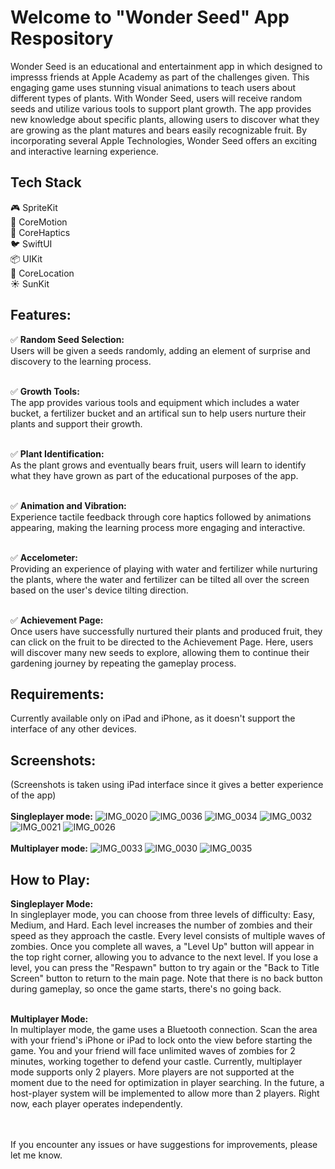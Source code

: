 # Welcome to "Wonder Seed" App Respository

Wonder Seed is an educational and entertainment app in which designed to impresss friends at Apple Academy as part of the challenges given. This engaging game uses stunning visual animations to teach users about different types of plants. With Wonder Seed, users will receive random seeds and utilize various tools to support plant growth. The app provides new knowledge about specific plants, allowing users to discover what they are growing as the plant matures and bears easily recognizable fruit. By incorporating several Apple Technologies, Wonder Seed offers an exciting and interactive learning experience.

## Tech Stack
🎮 SpriteKit
<br />🏃 CoreMotion
<br />🫨 CoreHaptics
<br />🐦 SwiftUI
<br />📦 UIKit
<br />🧭 CoreLocation
<br />☀️ SunKit

## Features:
✅ **Random Seed Selection:**
<br />Users will be given a seeds randomly, adding an element of surprise and discovery to the learning process.

<br />✅ **Growth Tools:**
<br />The app provides various tools and equipment which includes a water bucket, a fertilizer bucket and an artifical sun to help users nurture their plants and support their growth.

<br />✅ **Plant Identification:**
<br />As the plant grows and eventually bears fruit, users will learn to identify what they have grown as part of the educational purposes of the app.

<br />✅ **Animation and Vibration:**
<br />Experience tactile feedback through core haptics followed by animations appearing, making the learning process more engaging and interactive.

<br />✅ **Accelometer:**
<br />Providing an experience of playing with water and fertilizer while nurturing the plants, where the water and fertilizer can be tilted all over the screen based on the user's device tilting direction.

<br />✅ **Achievement Page:**
<br />Once users have successfully nurtured their plants and produced fruit, they can click on the fruit to be directed to the Achievement Page. Here, users will discover many new seeds to explore, allowing them to continue their gardening journey by repeating the gameplay process.

## Requirements:
Currently available only on iPad and iPhone, as it doesn't support the interface of any other devices.

## Screenshots:
(Screenshots is taken using iPad interface since it gives a better experience of the app)
<br />
<br />**Singleplayer mode:**
![IMG_0020](https://github.com/13ry4nV3rn4nd4/CastleDefenders-UndeadRising/assets/91310099/c1116c8d-2116-4f0c-9eef-d1a96d3e0722)
![IMG_0036](https://github.com/13ry4nV3rn4nd4/CastleDefenders-UndeadRising/assets/91310099/9b1f9ebb-3343-4b50-9ce9-69d862e3ff7d)
![IMG_0034](https://github.com/13ry4nV3rn4nd4/CastleDefenders-UndeadRising/assets/91310099/ed69e4bc-0c67-48d6-b302-8379a89b02ec)
![IMG_0032](https://github.com/13ry4nV3rn4nd4/CastleDefenders-UndeadRising/assets/91310099/791d47e2-e712-4dc4-aaeb-3f137acac0a7)
![IMG_0021](https://github.com/13ry4nV3rn4nd4/CastleDefenders-UndeadRising/assets/91310099/eab92ec3-2ad3-4fa3-983b-a9c3903cc0ef)
![IMG_0026](https://github.com/13ry4nV3rn4nd4/CastleDefenders-UndeadRising/assets/91310099/fad85f5c-06bd-4d52-82ad-01f98d05bbcf)
<br />
<br />**Multiplayer mode:**
![IMG_0033](https://github.com/13ry4nV3rn4nd4/CastleDefenders-UndeadRising/assets/91310099/1029c233-81d6-4d37-8c03-28565fa2225d)
![IMG_0030](https://github.com/13ry4nV3rn4nd4/CastleDefenders-UndeadRising/assets/91310099/85306c0b-8d4e-4c8f-9fe5-e7f51bbb5dfc)
![IMG_0035](https://github.com/13ry4nV3rn4nd4/CastleDefenders-UndeadRising/assets/91310099/b1b4f4a7-9f93-497f-acb4-26a9ae0f00e0)

## How to Play:
**Singleplayer Mode:**
<br />In singleplayer mode, you can choose from three levels of difficulty: Easy, Medium, and Hard. Each level increases the number of zombies and their speed as they approach the castle. Every level consists of multiple waves of zombies. Once you complete all waves, a "Level Up" button will appear in the top right corner, allowing you to advance to the next level. If you lose a level, you can press the "Respawn" button to try again or the "Back to Title Screen" button to return to the main page. Note that there is no back button during gameplay, so once the game starts, there's no going back.

<br />**Multiplayer Mode:**
<br />In multiplayer mode, the game uses a Bluetooth connection. Scan the area with your friend's iPhone or iPad to lock onto the view before starting the game. You and your friend will face unlimited waves of zombies for 2 minutes, working together to defend your castle. Currently, multiplayer mode supports only 2 players. More players are not supported at the moment due to the need for optimization in player searching. In the future, a host-player system will be implemented to allow more than 2 players. Right now, each player operates independently.

<br />
<br />If you encounter any issues or have suggestions for improvements, please let me know.

